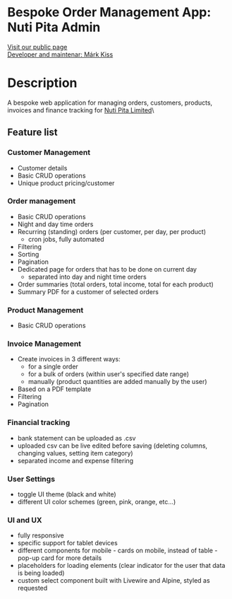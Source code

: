 # Bespoke Order Management App: Nuti Pita Admin
 
[Visit our public page](https://nutipita.co.uk/)\
[Developer and maintenar: Márk Kiss](https://markkiss.netlify.app/)

# Description 
A bespoke web application for managing orders, customers, products, invoices and finance tracking for [Nuti Pita Limited](https://nutipita.co.uk/)\

## Feature list

### Customer Management
- Customer details
- Basic CRUD operations
- Unique product pricing/customer

### Order management
- Basic CRUD operations
- Night and day time orders
- Recurring (standing) orders (per customer, per day, per product)
  - cron jobs, fully automated
- Filtering
- Sorting
- Pagination
- Dedicated page for orders that has to be done on current day
  - separated into day and night time orders
- Order summaries (total orders, total income, total for each product)
- Summary PDF for a customer of selected orders

### Product Management
- Basic CRUD operations

### Invoice Management
- Create invoices in 3 different ways:
  - for a single order
  - for a bulk of orders (within user's specified date range)
  - manually (product quantities are added manually by the user)
- Based on a PDF template
- Filtering
- Pagination

### Financial tracking
- bank statement can be uploaded as .csv
- uploaded csv can be live edited before saving (deleting columns, changing values, setting item category)
- separated income and expense filtering

### User Settings 
- toggle UI theme (black and white)
- different UI color schemes (green, pink, orange, etc...)

### UI and UX
- fully responsive
- specific support for tablet devices
- different components for mobile
      - cards on mobile, instead of table
      - pop-up card for more details
- placeholders for loading elements (clear indicator for the user that data is being loaded)
- custom select component built with Livewire and Alpine, styled as requested
